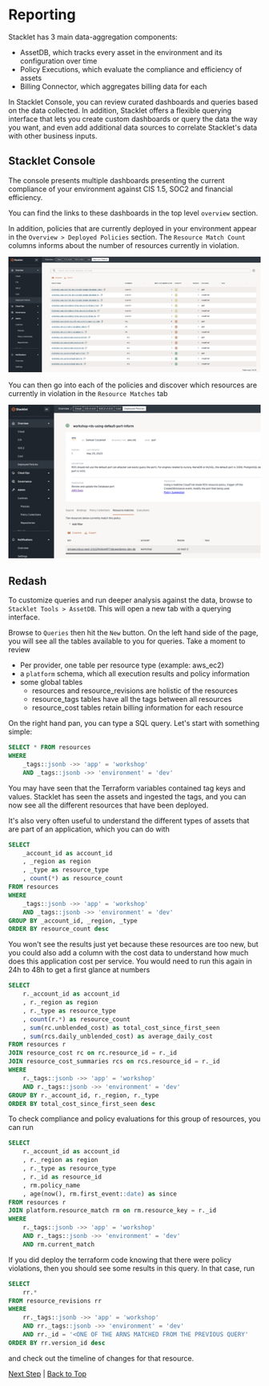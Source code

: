 # Reporting

Stacklet has 3 main data-aggregation components: 

* AssetDB, which tracks every asset in the environment and its configuration over time
* Policy Executions, which evaluate the compliance and efficiency of assets
* Billing Connector, which aggregates billing data for each 

In Stacklet Console, you can review curated dashboards and queries based on the data collected. 
In addition, Stacklet offers a flexible querying interface that lets you create custom dashboards or query the data the way you want, and even add additional data sources to correlate Stacklet's data with other business inputs. 

## Stacklet Console

The console presents multiple dashboards presenting the current compliance of your environment against CIS 1.5, SOC2 and financial efficiency. 

You can find the links to these dashboards in the top level `overview` section. 

In addition, policies that are currently deployed in your environment appear in the `Overview > Deployed Policies` section. The `Resource Match Count` columns informs about the number of resources currently in violation.

![Deployed Policies](../assets/07-deployed-policies.png)

You can then go into each of the policies and discover which resources are currently in violation in the `Resource Matches` tab

![Policy Page](../assets/08-policy-page.png)

## Redash

To customize queries and run deeper analysis against the data, browse to `Stacklet Tools > AssetDB`. This will open a new tab with a querying interface. 

Browse to `Queries` then hit the `New` button. On the left hand side of the page, you will see all the tables available to you for queries. Take a moment to review

* Per provider, one table per resource type (example: aws_ec2)
* a `platform` schema, which all execution results and policy information
* some global tables
  * resources and resource_revisions are holistic of the resources
  * resource_tags tables have all the tags between all resources
  * resource_cost tables retain billing information for each resource

On the right hand pan, you can type a SQL query. Let's start with something simple: 

```sql
SELECT * FROM resources
WHERE 
    _tags::jsonb ->> 'app' = 'workshop'
    AND _tags::jsonb ->> 'environment' = 'dev'
```

You may have seen that the Terraform variables contained tag keys and values. Stacklet has seen the assets and ingested the tags, and you can now see all the different resources that have been deployed. 

It's also very often useful to understand the different types of assets that are part of an application, which you can do with 

```sql
SELECT 
    _account_id as account_id
    , _region as region
    , _type as resource_type
    , count(*) as resource_count
FROM resources
WHERE 
    _tags::jsonb ->> 'app' = 'workshop'
    AND _tags::jsonb ->> 'environment' = 'dev'
GROUP BY _account_id, _region, _type
ORDER BY resource_count desc
```

You won't see the results just yet because these resources are too new, but you could also add a column with the cost data to understand how much does this application cost per service. You would need to run this again in 24h to 48h to get a first glance at numbers

```sql
SELECT 
    r._account_id as account_id
    , r._region as region
    , r._type as resource_type
    , count(r.*) as resource_count
    , sum(rc.unblended_cost) as total_cost_since_first_seen
    , sum(rcs.daily_unblended_cost) as average_daily_cost
FROM resources r
JOIN resource_cost rc on rc.resource_id = r._id
JOIN resource_cost_summaries rcs on rcs.resource_id = r._id
WHERE 
    r._tags::jsonb ->> 'app' = 'workshop'
    AND r._tags::jsonb ->> 'environment' = 'dev'
GROUP BY r._account_id, r._region, r._type
ORDER BY total_cost_since_first_seen desc
```

To check compliance and policy evaluations for this group of resources, you can run

```sql
SELECT 
    r._account_id as account_id
    , r._region as region
    , r._type as resource_type
    , r._id as resource_id
    , rm.policy_name
    , age(now(), rm.first_event::date) as since
FROM resources r
JOIN platform.resource_match rm on rm.resource_key = r._id
WHERE 
    r._tags::jsonb ->> 'app' = 'workshop'
    AND r._tags::jsonb ->> 'environment' = 'dev'
    AND rm.current_match
```

If you did deploy the terraform code knowing that there were policy violations, then you should see some results in this query. In that case, run 

```sql
SELECT 
    rr.*
FROM resource_revisions rr
WHERE 
    rr._tags::jsonb ->> 'app' = 'workshop'
    AND rr._tags::jsonb ->> 'environment' = 'dev'
    AND rr._id = '<ONE OF THE ARNS MATCHED FROM THE PREVIOUS QUERY'
ORDER BY rr.version_id desc
```

and check out the timeline of changes for that resource. 

[Next Step](../05-remediation/README.md) | [Back to Top](../README.md)